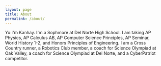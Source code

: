 ```yaml
---
layout: page
title: About
permalink: /about/
---
```

Yo I'm Kanhay. I'm a Sophmore at Del Norte High School. I am taking AP Physics, AP Calculus AB, AP Computer Science Principles, AP Seminar, World History 1-2, and Honors Principles of Engineering. I am a Cross Country runner, a Robotics Club member, a coach for Science Olympiad at Oak Valley, a coach for Science Olympiad at Del Norte, and a CyberPatriot competitor. 

<script>
const person = {
  name: "Kanhay",
  age: 21,
  currentClasses: ["Network Engineering", "Cybersecurity", "Software Development"],
  interests: ["Programming", "Gaming", "Cycling"],
  certifications: ["CCNA", "OSCP", "AWS Solutions Architect"],
  projects: [
    { name: "Network Simulation", status: "In Progress" },
    { name: "Web App", status: "Completed" }
  ]
};
console.log (person);
console.log (person.age);
console.log (person.age-5);
console.log (person.age);
console.log(person.currentClasses[0]);
person.currentClasses[0]= "Cooking"
console.log(person.currentClasses[0]);
console.log(person.currentClasses);
console.log(typeof person)
console.log(typeof person.currentClasses)
console.log(typeof person.age)
</script>
